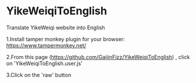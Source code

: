 # YikeWeiqiToEnglish
Translate YikeWeiqi website into English


1.Install tamper monkey plugin for your browser: https://www.tampermonkey.net/

2.From this page (https://github.com/GaijinFizz/YikeWeiqiToEnglish) , click on 'YikeWeiqiToEnglish.user.js'

3.Click on the 'raw' button
